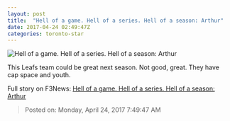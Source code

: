 ```yaml
---
layout: post
title:  "Hell of a game. Hell of a series. Hell of a season: Arthur"
date: 2017-04-24 02:49:47Z
categories: toronto-star
---
```


![Hell of a game. Hell of a series. Hell of a season: Arthur](https://www.thestar.com/content/dam/thestar/sports/leafs/2017/04/23/hell-of-a-game-hell-of-a-series-hell-of-a-season/winning-goal.jpg)

This Leafs team could be great next season. Not good, great. They have cap space and youth.


Full story on F3News: [Hell of a game. Hell of a series. Hell of a season: Arthur](http://www.f3nws.com/n/KSSyFB)

> Posted on: Monday, April 24, 2017 7:49:47 AM
